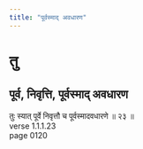 ```yaml
---
title: "पूर्वस्माद् अवधारण"
---
```


# तु
## पूर्व, निवृत्ति, पूर्वस्माद् अवधारण
तुः स्यात् पूर्वे निवृत्तौ च पूर्वस्मादवधारणे ॥ २३ ॥<BR>verse 1.1.1.23<BR>page 0120

